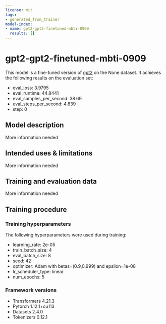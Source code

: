 ```yaml
---
license: mit
tags:
- generated_from_trainer
model-index:
- name: gpt2-gpt2-finetuned-mbti-0909
  results: []
---
```


<!-- This model card has been generated automatically according to the information the Trainer had access to. You
should probably proofread and complete it, then remove this comment. -->

# gpt2-gpt2-finetuned-mbti-0909

This model is a fine-tuned version of [gpt2](https://huggingface.co/gpt2) on the None dataset.
It achieves the following results on the evaluation set:
- eval_loss: 3.9795
- eval_runtime: 44.8441
- eval_samples_per_second: 38.69
- eval_steps_per_second: 4.839
- step: 0

## Model description

More information needed

## Intended uses & limitations

More information needed

## Training and evaluation data

More information needed

## Training procedure

### Training hyperparameters

The following hyperparameters were used during training:
- learning_rate: 2e-05
- train_batch_size: 4
- eval_batch_size: 8
- seed: 42
- optimizer: Adam with betas=(0.9,0.999) and epsilon=1e-08
- lr_scheduler_type: linear
- num_epochs: 5

### Framework versions

- Transformers 4.21.3
- Pytorch 1.12.1+cu113
- Datasets 2.4.0
- Tokenizers 0.12.1
